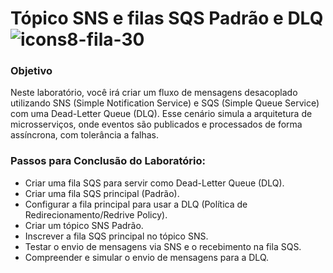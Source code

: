 # Tópico SNS e filas SQS Padrão e DLQ  ![icons8-fila-30](https://github.com/user-attachments/assets/b849ae17-cdc2-4d69-beca-124e81c6c8a3)


### Objetivo 
Neste laboratório, você irá criar um fluxo de mensagens desacoplado utilizando SNS (Simple Notification Service) e SQS (Simple Queue Service) com uma Dead-Letter Queue (DLQ). Esse cenário simula a arquitetura de microsserviços,
onde eventos são publicados e processados de forma assíncrona, com tolerância a falhas.

### Passos para Conclusão do Laboratório:

- Criar uma fila SQS para servir como Dead-Letter Queue (DLQ).
- Criar uma fila SQS principal (Padrão).
- Configurar a fila principal para usar a DLQ (Política de Redirecionamento/Redrive Policy). 
- Criar um tópico SNS Padrão.
- Inscrever a fila SQS principal no tópico SNS.
- Testar o envio de mensagens via SNS e o recebimento na fila SQS. 
- Compreender e simular o envio de mensagens para a DLQ.
